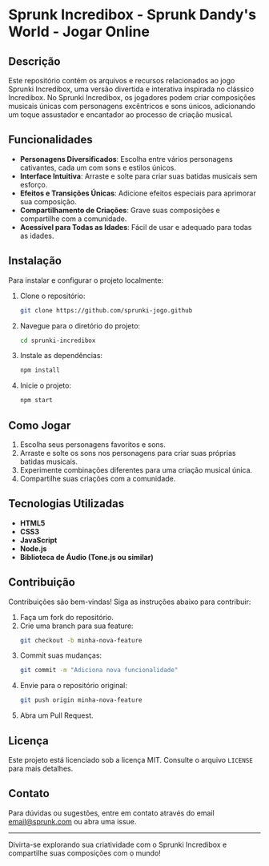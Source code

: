 # Sprunk Incredibox - Sprunk Dandy's World - Jogar Online

## Descrição
Este repositório contém os arquivos e recursos relacionados ao jogo Sprunki Incredibox, uma versão divertida e interativa inspirada no clássico Incredibox. No Sprunki Incredibox, os jogadores podem criar composições musicais únicas com personagens excêntricos e sons únicos, adicionando um toque assustador e encantador ao processo de criação musical.

## Funcionalidades
- **Personagens Diversificados**: Escolha entre vários personagens cativantes, cada um com sons e estilos únicos.
- **Interface Intuitiva**: Arraste e solte para criar suas batidas musicais sem esforço.
- **Efeitos e Transições Únicas**: Adicione efeitos especiais para aprimorar sua composição.
- **Compartilhamento de Criações**: Grave suas composições e compartilhe com a comunidade.
- **Acessível para Todas as Idades**: Fácil de usar e adequado para todas as idades.

## Instalação
Para instalar e configurar o projeto localmente:

1. Clone o repositório:
    ```bash
    git clone https://github.com/sprunki-jogo.github
    ```
2. Navegue para o diretório do projeto:
    ```bash
    cd sprunki-incredibox
    ```
3. Instale as dependências:
    ```bash
    npm install
    ```
4. Inicie o projeto:
    ```bash
    npm start
    ```

## Como Jogar
1. Escolha seus personagens favoritos e sons.
2. Arraste e solte os sons nos personagens para criar suas próprias batidas musicais.
3. Experimente combinações diferentes para uma criação musical única.
4. Compartilhe suas criações com a comunidade.

## Tecnologias Utilizadas
- **HTML5**
- **CSS3**
- **JavaScript**
- **Node.js**
- **Biblioteca de Áudio (Tone.js ou similar)**

## Contribuição
Contribuições são bem-vindas! Siga as instruções abaixo para contribuir:

1. Faça um fork do repositório.
2. Crie uma branch para sua feature:
    ```bash
    git checkout -b minha-nova-feature
    ```
3. Commit suas mudanças:
    ```bash
    git commit -m "Adiciona nova funcionalidade"
    ```
4. Envie para o repositório original:
    ```bash
    git push origin minha-nova-feature
    ```
5. Abra um Pull Request.

## Licença
Este projeto está licenciado sob a licença MIT. Consulte o arquivo `LICENSE` para mais detalhes.

## Contato
Para dúvidas ou sugestões, entre em contato através do email [email@sprunk.com](mailto:email@sprunk.com) ou abra uma issue.

---

Divirta-se explorando sua criatividade com o Sprunki Incredibox e compartilhe suas composições com o mundo!
